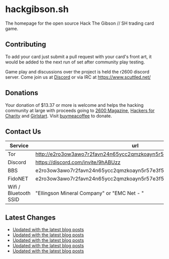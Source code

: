 # hackgibson.sh
The homepage for the open source Hack The Gibson // SH trading card game.


## Contributing

To add your card just submit a pull request with your card's front art, it would be added to the next run of set after community play testing.

Game play and discussions over the project is held the r2600 discord server. Come join us at [Discord](https://discord.com/invite/9hABUzz) or via IRC at https://www.scuttled.net/


## Donations

Your donation of $13.37 or more is welcome and helps the hacking community at large with proceeds going to [2600 Magazine](https://2600.com/), [Hackers for Charity](https://hackersforcharity.org) and [Girlstart](https://girlstart.org).  Visit [buymeacoffee](https://www.buymeacoffee.com/hackgibson.sh) to donate.


## Contact Us

Service | url
-|-
Tor | http://e2ro3ow3awo7r2favn24n65ycc2qmzkoayn5r57e3f56nvjwdcgg32ad.onion
Discord | https://discord.com/invite/9hABUzz
BBS | e2ro3ow3awo7r2favn24n65ycc2qmzkoayn5r57e3f56nvjwdcgg32ad.onion:23
FidoNET | e2ro3ow3awo7r2favn24n65ycc2qmzkoayn5r57e3f56nvjwdcgg32ad.onion:24554
Wifi / Bluetooth SSID | "Ellingson Mineral Company" or "EMC Net - <fidonet address>"

## Latest Changes
<!-- BLOG-POST-LIST:START -->
- [Updated with the latest blog posts](https://github.com/DFW2600/hackgibson.sh/commit/93e0b66c457077b2228edb86ea8d40f1753dfb8f)
- [Updated with the latest blog posts](https://github.com/DFW2600/hackgibson.sh/commit/321548f6df86c1b6b386d33029bc0f3bcd2f86c8)
- [Updated with the latest blog posts](https://github.com/DFW2600/hackgibson.sh/commit/a8af772dba01322910d255df9ff257f03228f22e)
- [Updated with the latest blog posts](https://github.com/DFW2600/hackgibson.sh/commit/fbe920c1e9fb6af8164828a085fbeb9ad150e681)
- [Updated with the latest blog posts](https://github.com/DFW2600/hackgibson.sh/commit/bbee3e59420959c8a185683ae173b00b8789b82e)
<!-- BLOG-POST-LIST:END -->

